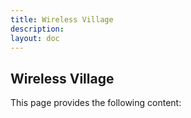 ```yaml
---
title: Wireless Village
description:
layout: doc
---
```

## Wireless Village
This page provides the following content:
